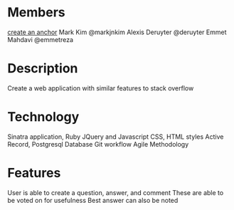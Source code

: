 # Members  
[create an anchor](#anchors-in-markdown)
  Mark Kim  @markjnkim
  Alexis Deruyter @deruyter
  Emmet Mahdavi @emmetreza

# Description
  Create a web application with similar features to stack overflow
  
# Technology
  Sinatra application, Ruby 
  JQuery and Javascript
  CSS, HTML styles
  Active Record, Postgresql Database
  Git workflow
  Agile Methodology
  
# Features
  User is able to create a question, answer, and comment
  These are able to be voted on for usefulness
  Best answer can also be noted
